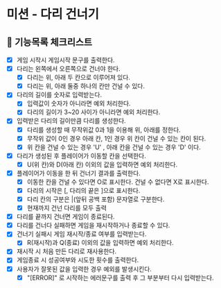 # 미션 - 다리 건너기

## 📌 기능목록 체크리스트

- [X] 게임 시작시 게임시작 문구를 출력한다.
- [X] 다리는 왼쪽에서 오른쪽으로 건너야 한다.
  - [X] 다리는 위, 아래 두 칸으로 이루어져 있다.
  - [X] 다리는 위, 아래 둘중 하나의 칸만 건널 수 있다.
- [X] 다리의 길이를 숫자로 입력받는다.
  - [X] 입력값이 숫자가 아니라면 예외 처리한다.
  - [X] 다리의 길이가 3~20 사이가 아니라면 예외 처리한다.
- [X] 입력받은 다리의 길이만큼 다리를 생성한다.
  - [X] 다리를 생성할 때 무작위값 0과 1을 이용해 위, 아래를 정한다.
  - [X] 무작위 값이 0인 경우 아래 칸, 1인 경우 위 칸이 건널 수 있는 칸이 된다.
  - [X] 위 칸을 건널 수 있는 경우 'U' , 아래 칸을 건널 수 있는 경우 'D' 이다.
- [X] 다리가 생성된 후 플레이어가 이동할 칸을 선택한다.
  - [X] U(위 칸)와 D(아래 칸) 이외의 값을 입력하면 예외 처리한다.
- [X] 플레이어가 이동을 한 뒤 건너기 결과를 출력한다.
  - [X] 이동한 칸을 건널 수 있다면 O로 표시한다. 건널 수 없다면 X로 표시한다.
  - [X] 다리의 시작은 [, 다리의 끝은 ]으로 표시한다.
  - [X] 다리 칸의 구분은 |(앞뒤 공백 포함) 문자열로 구분한다.
  - [X] 현재까지 건넌 다리를 모두 출력
- [X] 다리를 끝까지 건너면 게임이 종료된다.
- [X] 다리를 건너다 실패하면 게임을 재시작하거나 종료할 수 있다.
- [X] 건너기 실패시 게임 재시작/종료 여부를 입력받는다.
  - [X] R(재시작)과 Q(종료) 이외의 값을 입력하면 예외 처리한다.
- [X] 재시작 시 처음 만든 다리로 재사용한다.
- [X] 게임종료 시 성공여부와 시도한 횟수를 출력한다.
- [X] 사용자가 잘못된 값을 입력한 경우 예외를 발생시킨다.
  - [X] "[ERROR]" 로 시작하는 에러문구를 출력 후 그 부분부터 다시 입력받는다.